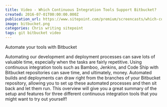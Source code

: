 ```yaml
---
title: Video - Which Continuous Integration Tools Support Bitbucket?
created: 2016-07-01T00:00:00.000Z
publication_url: https://www.sitepoint.com/premium/screencasts/which-continuous-integration-tools-support-bitbucket
image: bitbucket.png
categories: Chris writing sitepoint
tags: git bitbucket video
---
```


Automate your tools with Bitbucket

Automating our development and deployment processes can save lots of valuable time, especially when the tasks are fairly repetitive. Using continuous integration tools such as Bamboo, Jenkins, and Code Ship with Bitbucket repositories can save time, and ultimately, money. Automated builds and deployments can draw right from the branches of your Bitbucket repository, allowing you to set up these automated processes and then sit back and let them run. This overview will give you a great summary of the setup and features for three different continuous integration tools that you might want to try out yourself!
